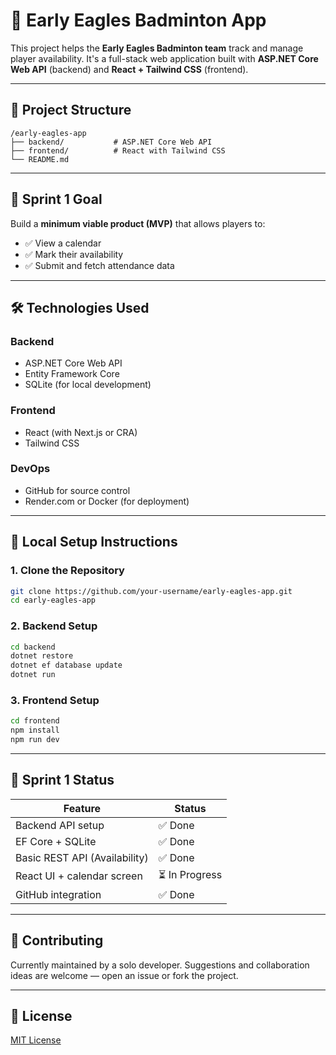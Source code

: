 ﻿# 🏸 Early Eagles Badminton App

This project helps the **Early Eagles Badminton team** track and manage player availability. It's a full-stack web application built with **ASP.NET Core Web API** (backend) and **React + Tailwind CSS** (frontend).

---

## 📁 Project Structure

```
/early-eagles-app
├── backend/           # ASP.NET Core Web API
├── frontend/          # React with Tailwind CSS
└── README.md
```

---

## 🚀 Sprint 1 Goal

Build a **minimum viable product (MVP)** that allows players to:
- ✅ View a calendar
- ✅ Mark their availability
- ✅ Submit and fetch attendance data

---

## 🛠️ Technologies Used

### Backend
- ASP.NET Core Web API
- Entity Framework Core
- SQLite (for local development)

### Frontend
- React (with Next.js or CRA)
- Tailwind CSS

### DevOps
- GitHub for source control
- Render.com or Docker (for deployment)

---

## 🧪 Local Setup Instructions

### 1. Clone the Repository

```bash
git clone https://github.com/your-username/early-eagles-app.git
cd early-eagles-app
```

### 2. Backend Setup

```bash
cd backend
dotnet restore
dotnet ef database update
dotnet run
```

### 3. Frontend Setup

```bash
cd frontend
npm install
npm run dev
```

---

## 📅 Sprint 1 Status

| Feature                     | Status  |
|----------------------------|---------|
| Backend API setup          | ✅ Done |
| EF Core + SQLite           | ✅ Done |
| Basic REST API (Availability) | ✅ Done |
| React UI + calendar screen | ⏳ In Progress |
| GitHub integration         | ✅ Done |

---

## 🤝 Contributing

Currently maintained by a solo developer. Suggestions and collaboration ideas are welcome — open an issue or fork the project.

---

## 📄 License

[MIT License](LICENSE)
